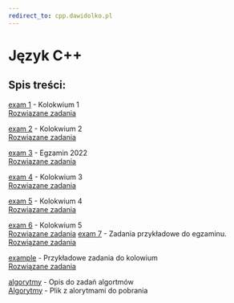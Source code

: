 ```yaml
---
redirect_to: cpp.dawidolko.pl
---
```


# Język C++

## Spis treści:
[exam 1](exam1/README.md) - Kolokwium 1\
[Rozwiązane zadania](https://github.com/dawidolko/Programming-Cpp/tree/main/KOLOKWIUM/exam1)

[exam 2](exam2/README.md) - Kolokwium 2\
[Rozwiązane zadania](https://github.com/dawidolko/Programming-Cpp/tree/main/KOLOKWIUM/exam2)

[exam 3](exam3/README.md) - Egzamin 2022\
[Rozwiązane zadania](https://github.com/dawidolko/Programming-Cpp/tree/main/KOLOKWIUM/exam3)

[exam 4](exam4/README.md) - Kolokwium 3\
[Rozwiązane zadania](https://github.com/dawidolko/Programming-Cpp/tree/main/KOLOKWIUM/exam4)

[exam 5](exam5/README.md) - Kolokwium 4\
[Rozwiązane zadania](https://github.com/dawidolko/Programming-Cpp/tree/main/KOLOKWIUM/exam5)

[exam 6](exam6/README.md) - Kolokwium 5\
[Rozwiązane zadania](https://github.com/dawidolko/Programming-Cpp/tree/main/KOLOKWIUM/exam6)
[exam 7](exam7/README.md) - Zadania przykładowe do egzaminu.\
[Rozwiązane zadania](https://github.com/dawidolko/Programming-Cpp/tree/main/KOLOKWIUM/exam7)

[example](example/README.md) - Przykładowe zadania do kolowium\
[Rozwiązane zadania](https://github.com/dawidolko/Programming-Cpp/tree/main/KOLOKWIUM/example)

[algorytmy](algorytmy/README.md) - Opis do zadań algortmów\
[Algorytmy](https://github.com/dawidolko/Programming-Cpp/blob/main/KOLOKWIUM/algorytmy/AlgorytmyBlokowe.docx) - Plik z alorytmami do pobrania
